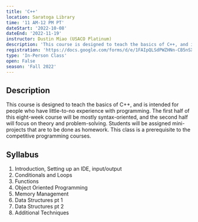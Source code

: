 ```yaml
---
title: 'C++'
location: Saratoga Library
time: '11 AM-12 PM PT'
dateStart: '2022-10-08'
dateEnd: '2022-11-19'
instructor: Dustin Miao (USACO Platinum)
description: 'This course is designed to teach the basics of C++, and is intended for people who have little-to-no experience with programming.'
registration: 'https://docs.google.com/forms/d/e/1FAIpQLSdPWZHNn-CB5nSXa5MazrcWXOV3yM6duLkaHyPBZLmwKhcXHg/viewform'
type: 'In-Person Class'
open: False
season: 'Fall 2022'
---
```


## Description

This course is designed to teach the basics of C++, and is intended for people who have little-to-no experience with programming. The first half of this eight-week course will be mostly syntax-oriented, and the second half will focus on theory and problem-solving. Students will be assigned mini-projects that are to be done as homework. This class is a prerequisite to the
competitive programming courses.

## Syllabus

1. Introduction, Setting up an IDE, input/output
2. Conditionals and Loops
3. Functions
4. Object Oriented Programming
5. Memory Management
6. Data Structures pt 1
7. Data Structures pt 2
8. Additional Techniques
